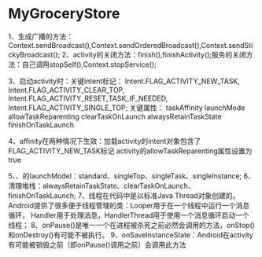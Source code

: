 # MyGroceryStore


1、生成广播的方法：Context.sendBroadcast(),Context.sendOrderedBroadcast(),Context.sendStickyBroadcast();
2、activity的关闭方法：finish(),finishActivity();服务的关闭方法：自己调用stopSelf(),Context.stopService();

3、启动activity时：关键intent标记：   Intent.FLAG_ACTIVITY_NEW_TASK,
                                    Intent.FLAG_ACTIVITY_CLEAR_TOP,
                                    Intent.FLAG_ACTIVITY_RESET_TASK_IF_NEEDED,
                                    Intent.FLAG_ACTIVITY_SINGLE_TOP;
                  关键<activity>属性：
                                  taskAffinity
                                  launchMode
                                  allowTaskReparenting
                                  clearTaskOnLaunch
                                  alwaysRetainTaskState
                                  finishOnTaskLaunch

4、affinity在两种情况下生效：加载activity的intent对象包含了FLAG_ACTIVITY_NEW_TASK标记
                            activity的allowTaskReparenting属性设置为true

5、、<activity>的launchModel：standard、singleTop、singleTask、singleInstance;
6、清理堆栈：alwaysRetainTaskState、clearTaskOnLaunch、finishOnTaskLaunch;
7、线程在代码中是以标准Java Thread对象创建的。
    Android提供了很多便于线程管理的类：Looper用于在一个线程中运行一个消息循环，
    Handler用于处理消息，HandlerThread用于使用一个消息循环启动一个线程；
8、onPause()是唯一一个在进程被杀死之前必然会调用的方法，onStop()和onDestroy()有可能不被执行。
9、onSaveInstanceState：Android在activity有可能被销毁之前（即onPause()调用之前）会调用此方法